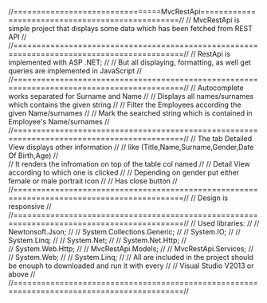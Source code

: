 //================================MvcRestApi=================================================//
// MvcRestApi is simple project that displays some data which has been fetched from REST API //
//===========================================================================================//
// RestApi is implemented with ASP .NET;													 //
// But all displaying, formatting, as well get queries are implemented in JavaScript         //
//===========================================================================================//
// Autocomplete works separated for Surname and Name                                         //
// Displays all names/surnames which contains the given string								 //
// Filter the Employees according the given Name/surnames 									 //
// Mark the searched string which is contained in Employee's Name/surnames					 //			
//===========================================================================================//
// 	The tab Detailed View displays other information 										 //	
//	like (Title,Name,Surname,Gender,Date Of Birth,Age)										 //		
//	It renders the infromation on top of the table col named 								 //	
//	Detail View according to which one is clicked					                         //
//	Depending on gender put either female or male portrait icon                              //
//	Has close button                                                                         //
//===========================================================================================//
//	Design is responsive																	 //	
//===========================================================================================//
//	Used libraries: 																		 //
//	Newtonsoft.Json; 																		 //
//	System.Collections.Generic;																 //
//	System.IO;																				 //
//	System.Linq;																			 //
//	System.Net;																				 //	
//	System.Net.Http;																		 //			
//	System.Web.Http;																		 //
//	MvcRestApi.Models;																		 //
//	MvcRestApi.Services;																	 //
//	System.Web;																				 //
//	System.Linq;																			 //
//  All are included in the project should be enouph to downloaded and run it with every     //
//  Visual Studio V2013 or above															 //
//===========================================================================================//